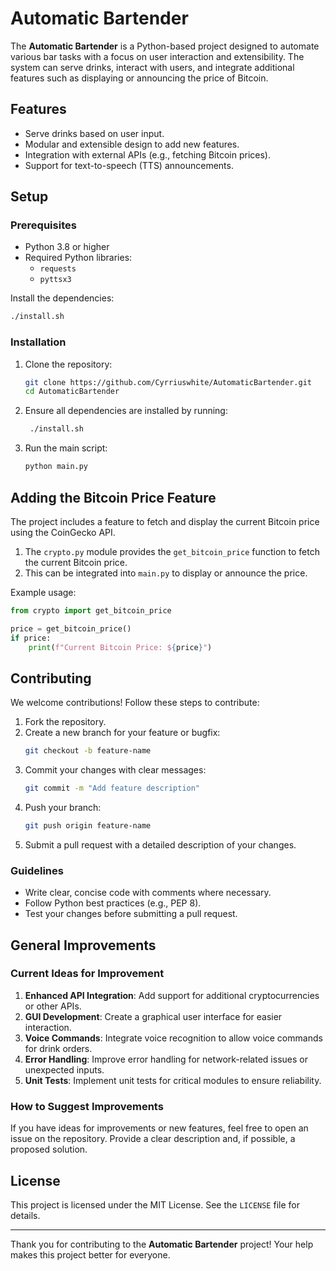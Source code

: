 # Automatic Bartender

The **Automatic Bartender** is a Python-based project designed to automate various bar tasks with a focus on user interaction and extensibility. The system can serve drinks, interact with users, and integrate additional features such as displaying or announcing the price of Bitcoin.

## Features

- Serve drinks based on user input.
- Modular and extensible design to add new features.
- Integration with external APIs (e.g., fetching Bitcoin prices).
- Support for text-to-speech (TTS) announcements.

## Setup

### Prerequisites

- Python 3.8 or higher
- Required Python libraries:
  - `requests`
  - `pyttsx3`

Install the dependencies:

```bash
./install.sh
```

### Installation

1. Clone the repository:

   ```bash
   git clone https://github.com/Cyrriuswhite/AutomaticBartender.git
   cd AutomaticBartender
   ```

2. Ensure all dependencies are installed by running:

   ```bash
    ./install.sh
   ```

3. Run the main script:

   ```bash
   python main.py
   ```

## Adding the Bitcoin Price Feature

The project includes a feature to fetch and display the current Bitcoin price using the CoinGecko API.

1. The `crypto.py` module provides the `get_bitcoin_price` function to fetch the current Bitcoin price.
2. This can be integrated into `main.py` to display or announce the price.

Example usage:

```python
from crypto import get_bitcoin_price

price = get_bitcoin_price()
if price:
    print(f"Current Bitcoin Price: ${price}")
```

## Contributing

We welcome contributions! Follow these steps to contribute:

1. Fork the repository.
2. Create a new branch for your feature or bugfix:
   ```bash
   git checkout -b feature-name
   ```
3. Commit your changes with clear messages:
   ```bash
   git commit -m "Add feature description"
   ```
4. Push your branch:
   ```bash
   git push origin feature-name
   ```
5. Submit a pull request with a detailed description of your changes.

### Guidelines

- Write clear, concise code with comments where necessary.
- Follow Python best practices (e.g., PEP 8).
- Test your changes before submitting a pull request.

## General Improvements

### Current Ideas for Improvement

1. **Enhanced API Integration**: Add support for additional cryptocurrencies or other APIs.
2. **GUI Development**: Create a graphical user interface for easier interaction.
3. **Voice Commands**: Integrate voice recognition to allow voice commands for drink orders.
4. **Error Handling**: Improve error handling for network-related issues or unexpected inputs.
5. **Unit Tests**: Implement unit tests for critical modules to ensure reliability.

### How to Suggest Improvements

If you have ideas for improvements or new features, feel free to open an issue on the repository. Provide a clear description and, if possible, a proposed solution.

## License

This project is licensed under the MIT License. See the `LICENSE` file for details.

---

Thank you for contributing to the **Automatic Bartender** project! Your help makes this project better for everyone.


